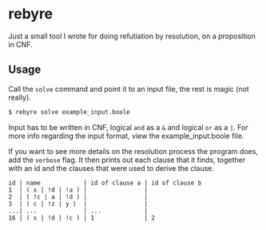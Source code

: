 # rebyre

Just a small tool I wrote for doing refutiation by resolution, on a proposition in CNF.

## Usage

Call the `solve` command and point it to an input file, the rest is magic (not really).

```bash
$ rebyre solve example_input.boole
```

Input has to be written in CNF, logical `and` as a `&` and logical `or` as a `|`.
For more info regarding the input format, view the example_input.boole file.

If you want to see more details on the resolution process the program does, add the `verbose` flag. It then prints out each clause that it finds, together with an id and the clauses that were used to derive the clause.

```
id | name            | id of clause a | id of clause b
1  | ( x | !d | !a ) |                |
2  | ( !c | a | !d ) |                |
3  | ( c | !z | y )  |                |
...| ...             | ...            |
16 | ( x | !d | !c ) | 1              | 2


```